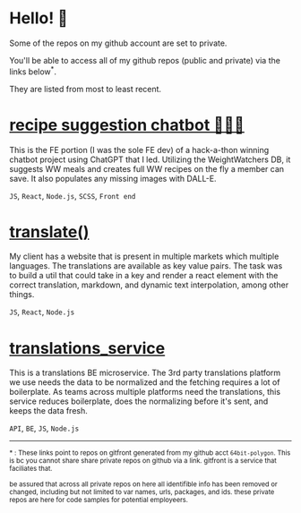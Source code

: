# Hello! 👋

Some of the repos on my github account are set to private.

You'll be able to access all of my github repos (public and private) via the links below<sup>*</sup>.

They are listed from most to least recent.

# [recipe suggestion chatbot 🤖💬🥗](https://gitfront.io/r/64bitpolygon/cCX6dt9xwT83/chatbot/)

This is the FE portion (I was the sole FE dev) of a hack-a-thon winning chatbot project using ChatGPT that I led. Utilizing the WeightWatchers DB, it suggests WW meals and creates full WW recipes on the fly a member can save. It also populates any missing images with DALL-E.

`JS`, `React`, `Node.js`, `SCSS`, `Front end`

# [translate()](https://gitfront.io/r/64bitpolygon/yw624XoeUEDB/translate/)

My client has a website that is present in multiple markets which multiple languages. The translations are available as key value pairs. The task was to build a util that could take in a key and render a react element with the correct translation, markdown, and dynamic text interpolation, among other things.

`JS`, `React`, `Node.js`

# [translations_service](https://gitfront.io/r/64bitpolygon/tXAobqD7T9BT/translations_service/)

This is a translations BE microservice. The 3rd party translations platform we use needs the data to be normalized and the fetching requires a lot of boilerplate. As teams across multiple platforms need the translations, this service reduces boilerplate, does the normalizing before it's sent, and keeps the data fresh.

`API`, `BE`, `JS`, `Node.js`

***
<sub>* : These links point to repos on gitfront generated from my github acct `64bit-polygon`. This is bc you cannot share share private repos on github via a link. gitfront is a service that faciliates that.</sub>

<sub>be assured that across all private repos on here all identifible info has been removed or changed, including but not limited to var names, urls, packages, and ids. these private repos are here for code samples for potential employeers.</sub>
